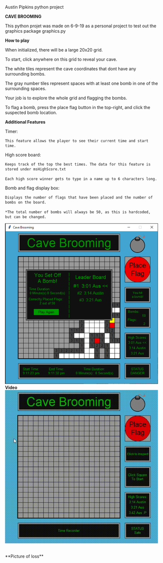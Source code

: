 Austin Pipkins python project

**CAVE BROOMING**

This python projet was made on 6-9-19 as a personal project to test out the graphics package graphics.py

**How to play**

When initialized, there will be a large 20x20 grid.

To start, click anywhere on this grid to reveal your cave.

The white tiles represent the cave coordinates that dont have any surrounding bombs.

The gray number tiles represent spaces with at least one bomb in one of the surrounding spaces.

Your job is to explore the whole grid and flagging the bombs.

To flag a bomb, press the place flag button in the top-right, and click the suspected bomb location.



**Additional Features**

  Timer:
  
    This feature allows the player to see their current time and start time.

  High score board:
  
    Keeps track of the top the best times. The data for this feature is stored under msHighScore.txt
    
    Each high score winner gets to type in a name up to 6 characters long.
   
  Bomb and flag display box:
  
    Displays the number of flags that have been placed and the number of bombs on the board.
    
    *The total number of bombs will always be 50, as this is hardcoded, but can be changed.
    
    
![](caveboom.png)
**Video**<br>
![](Cave-Brooming.gif)

<br>
**Picture of loss**<br>
 
   
     
  
     




